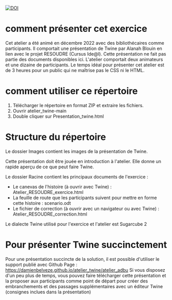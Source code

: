 [![DOI](https://zenodo.org/badge/579917198.svg)](https://zenodo.org/badge/latestdoi/579917198)

# comment présenter cet exercice

Cet atelier a été animé en décembre 2022 avec des bibliothécaires comme participants.
Il comportait une présentation de Twine par Alanah Blouin en lien avec le projet RESOUDRE (Cursus Ide@l). Cette présentation ne fait pas partie des documents disponibles ici. 
L'atelier comportait deux animateurs et une dizaine de participants. 
Le temps idéal pour présenter cet atelier est de 3 heures pour un public qui ne maîtrise pas le CSS ni le HTML.

# comment utiliser ce répertoire

1. Télécharger le répertoire en format ZIP et extraire les fichiers.  
2. Ouvrir atelier_twine-main  
3. Double cliquer sur Presentation_twine.html  

# Structure du répertoire

Le dossier Images contient les images de la présentation de Twine.   

Cette présentation doit être jouée en introduction à l'atelier. Elle donne un rapide aperçu de ce que peut faire Twine.  

Le dossier Racine contient les principaux documents de l'exercice : 

- Le canevas de l'histoire (à ouvrir avec Twine) : Atelier_RESOUDRE_exercice.html  
- La feuille de route que les participants suivent pour mettre en forme cette histoire : scenario.odt  
- Le fichier de correction (à ouvrir avec un navigateur ou avec Twine) : Atelier_RESOUDRE_correction.html  

Le dialecte Twine utilisé pour l'exercice et l'atelier est Sugarcube 2

# Pour présenter Twine succinctement

Pour une présentation succincte de la solution, il est possible d'utiliser le support publié avec Github Page : https://damienbelveze.github.io/atelier_twine/atelier_adbu
Si vous disposez d'un peu plus de temps, vous pouvez faire télécharger cette présentation et la proposer aux participants comme point de départ pour créer des embranchements et des passages supplémentaires avec un éditeur Twine (consignes inclues dans la présentation)
